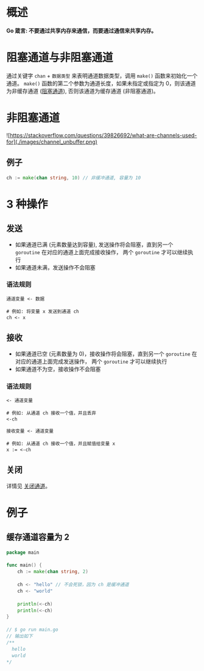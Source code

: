 # 概述

**Go 箴言: 不要通过共享内存来通信，而要通过通信来共享内存。**

# 阻塞通道与非阻塞通道

通过关键字 `chan` + `数据类型` 来表明通道数据类型，调用 `make()` 函数来初始化一个通道。
`make()` 函数的第二个参数为通道长度，如果未指定或指定为 0，则该通道为非缓存通道 ([阻塞通道](channel.md)),
否则该通道为缓存通道 (非阻塞通道)。

# 非阻塞通道

![https://stackoverflow.com/questions/39826692/what-are-channels-used-for](./images/channel_unbuffer.png)

## 例子

```go
ch := make(chan string, 10) // 非缓冲通道, 容量为 10
```

# 3 种操作

## 发送

- 如果通道已满 (元素数量达到容量), 发送操作将会阻塞，直到另一个 `goroutine` 在对应的通道上面完成接收操作，
  两个 `goroutine` 才可以继续执行
- 如果通道未满，发送操作不会阻塞

### 语法规则

```shell
通道变量 <- 数据

# 例如: 将变量 x 发送到通道 ch
ch <- x 
```

## 接收

- 如果通道已空 (元素数量为 0)，接收操作将会阻塞，直到另一个 `goroutine` 在对应的通道上面完成发送操作，
  两个 `goroutine` 才可以继续执行
- 如果通道不为空，接收操作不会阻塞

### 语法规则

```shell
<- 通道变量

# 例如: 从通道 ch 接收一个值，并且丢弃
<-ch 
````

```shell
接收变量 <- 通道变量

# 例如: 从通道 ch 接收一个值，并且赋值给变量 x
x := <-ch 
````

## 关闭

详情见 [关闭通道](channel_close.md)。

# 例子

## 缓存通道容量为 2

```go
package main

func main() {
	ch := make(chan string, 2)

	ch <- "hello" // 不会死锁，因为 ch 是缓冲通道
	ch <- "world"

	println(<-ch)
	println(<-ch)
}

// $ go run main.go
// 输出如下
/**
  hello
  world
*/
```